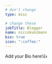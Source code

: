 ```yaml
---
# don't change
type: misc

# change these
jobTitle: Blogger
name: niccokunzmann
bio: true
icon: ":coffee:"
---
```


Add your Bio here!:+1: